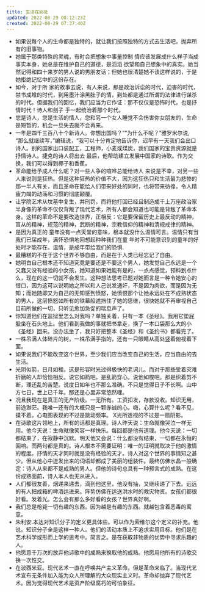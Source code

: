 ```yaml
---
title: 生活在别处
updated: 2022-08-29 08:12:23Z
created: 2022-08-29 07:37:40Z
---
```


- 如果说每个人的生命都是独特的，就让我们按照独特的方式去生活吧，抛弃所有的旧事物。
- 她属于那类特殊的灵魂，有时会把想象中事量控制 情应该发展成什么样子当成事实本身，她总是在维护自己的道德，是滔滔 欲望和自己想象中的真实。她当然记得和四十来岁的男人说的男朋友话；但她也很清楚她不该这样说的，于是她拒绝记忆中的这份存在。
- 如今，对于所 家的故事去说，有人来说，那是政治诉讼的时代，迫害的时代，禁书成堆的时代，到用墨汁涂黑肚子的情，到处都是通过所谓的法律进行谋杀的时代。但据我们的回忆，我们应当为它作证：那不仅仅是恐怖时代，也是抒情时代！诗人和刽子 手一起统治着那个时代。
- 您是诗人，您是生活的情人，您和另一个女人睡觉不会伤害你女朋友的，生命是短暂的，机会一旦失去就不会再来。
- 一年是四千三百八十个新诗人。你想出国吗？”“为什么不呢？”雅罗米尔说, “那么就继续写，”编辑说，“我可以十分肯定地告诉你，迟早有一天我们会出口诗人。别的国家出口装配工，工程师，小麦或煤炭，我们国家的宝贵资源就是抒情诗人。捷克的诗人将出去 最后，他帮助建立发展中国家的诗歌。作为交换，我们可以得到椰子和香蕉。
- 革命能给予成人什么呢？对一些人争的喧哗总能给诗人 来说是不幸，对另一些人来说则是狂热。但是这种狂热的价值不大，因为这狂热只和生活最为悲惨的那一半人有关，而且革命在能给人们带来好处的同时，也将带来彷徨，令人精疲力竭的动荡和习惯的彻底颠覆。
- 让学院艺术从坟墓中复生，并刑罚，而将他打回已经且制造成千上万座政治家半身像的革命不仅仅背叛了现代艺术，所有人都会知道也可能是背叛了革命本身。这样的革命不是要改造世界，正相反：它是要保留历史上最反动的精神，盲从的精神，规范的精神，武断的精神，宗教信仰的精神和清规戒律的精神。
- 是因为真正的 童年没有一点天堂的意味，根本就没什么温情可言。温情只有当我们已届成年，满怀恐惧地回想起种种我们在童 年时不可能意识到的童年的好处时才能存在。温情，是成年带给我们的恐惧.
- 最糟糕的不在于这个世界不够自由，而是在于人类已经忘记了自由。
- 她明白自己根本还不知道究竟是要还是不要这个男人，她发觉自己永远是一个又蠢又没有经验的小女孩，她知道如果她能有是的，一点点感觉，预料到点什么，现在的这一切就不会发生。这种想法思考已题对她而言是一种令她安心的借口，因为这可以说明她之所以和人己说发通奸，不是因为肉欲，而是因为无知；而她随即又为自己的无知感到愤怒，她愤恨那个让她永远处在不成熟状态的男人，这层愤怒如所有的铁幕般遮挡住了她的思维，很快她就不再审视自己目前所做的一切，只听见愈加急促的喘息声了。
- 你知道他们在监狱里怎么对我吗？单独关着，只有一本《圣经》。我用它垫屁股坐在石头地上。他们看到我做的事就把书拿走，换了一本口袋那么大的小《圣经》回来。没办法坐了，我只好把整本《圣经》和《圣约书》都看完了。
- 一株吊满人体碎片的树，一株吊满手指的，还有一只眼睛从高处竖着俯视着下面。
- 如果说我们不能改变这个世界，至少我们应当改变自己的生活，应当自由的去生活。
- 光阴似箭，日月如梭。这是形容时光过得极快的老词儿。而对于那些受着灾难折磨的人却恰恰相反。说它如箭吧，是乱箭穿心。说他如梭吧。那是织着剪不断，理还乱的苦楚。说度日如年也不那么准确。不只是觉得日子不长啊。山中方七日，世上已千年。那还是心里非常悠然哩。
- 况且我现在是真正的无产阶级。一无所有。工资扣发，存款没收。知识无用，前途渺茫。我唯一还有的大概只是一颗赤诚的心。嗨，心算什么呢？看不见，摸不着。心电图表现的不过是跳动频率。 X光所透视的不过是一扇阴影。
- 在诗歌这片领地上，所有的话都是真理。诗人昨天说：生命就像哭泣一样无用。他今天说：生命就像笑容一样快乐。每回都是他有道理。他今天说：一切都结束了，在寂静中沉默。明天他又会说：什么都没有结束，一切都在永恒的回响。而两句都是真的。诗人根本不需要证明：唯一的证明就取决于他的激情的程度。抒情的天才同时就是没有经验的天才。诗人对这个世界的事情知之甚少。但从他心中迸发出来的词语却都成了美丽的组装件。最终仿佛水晶一般确定：诗人从来都不是成熟的男人。但他的诗句总具有一种预言式的成熟。在这份成熟面前，诗人本人也无从进入。
- 人们都很友善，烟递来递去，滴到他这里，他没有抽，又继续递了下去。远远的有人把成箱的啤酒运进来。阵势仿佛在运送洪水时的救灾物资。女孩们都很好看。发着光。怎么会有那么多好看的女孩？世界真好啊。
- 我们总是枪毙一切有趣的东西。因为越是有趣的东西。就越包含着恶毒的寓意。
- 朱利安.本达对知识分子的定义更具体些。可以作为索维尔这个定义的补充。他说。知识分子全是这样一种人。他们的活动本质上不追求实用目标。他们是在艺术科学或形而上学的思考中。简言之。是在获取非物质的优势中寻求乐趣的人。
- 他愿意千万次的放弃他诗歌中的成熟来换取他的成熟。他愿用他所有的诗歌交换一次性交。
- 在波西米亚。现代艺术一直在呼唤共产主义革命。但是革命来临了。当现代艺术宣布无条件加入能为众人所理解的大众现实主义时。革命却抛弃了现代艺术。因为觉得现代艺术是资产阶级腐朽的可怕象征。

